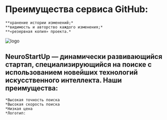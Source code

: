 # Преимущества сервиса GitHub:

	**хранение истории изменений;*
	**видимость и авторство каждого изменения;*
	**«резервная копия» проекта.*

![logo](C:\Users\LeNoVo\Desktop\git\study\study\logo.png)


## NeuroStartUp — динамически развивающийся стартап, специализирующийся на поиске с использованием новейших технологий искусственного интеллекта. Наши преимущества:

	*Высокая точность поиска
	*Высокая скорость поиска
	*Низкая цена
	*Логотип:

